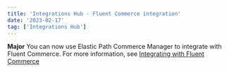 ```yaml
---
title: 'Integrations Hub - Fluent Commerce integration'
date: '2023-02-17'
tag: ['Integrations Hub']
---
```

**Major**
You can now use Elastic Path Commerce Manager to integrate with Fluent Commerce. For more information, see [Integrating with Fluent Commerce](/docs/composer/integration-hub/order-marketplace-inventory/fluent)
